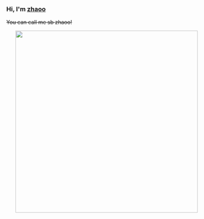 ### Hi, I'm [zhaoo](https://www.izhaoo.com)

~~You can call me sb zhaoo!~~

<img align="right" width="480px" src="https://github-readme-stats-one-bice.vercel.app/api?username=zhaoo&show_icons=true&include_all_commits=true&count_private=true&role=OWNER,ORGANIZATION_MEMBER">
